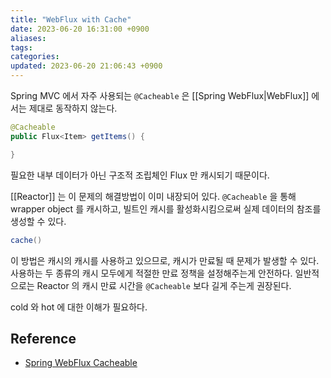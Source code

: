 ```yaml
---
title: "WebFlux with Cache"
date: 2023-06-20 16:31:00 +0900
aliases: 
tags: 
categories: 
updated: 2023-06-20 21:06:43 +0900
---
```


Spring MVC 에서 자주 사용되는 `@Cacheable` 은 [[Spring WebFlux|WebFlux]] 에서는 제대로 동작하지 않는다.

```java
@Cacheable
public Flux<Item> getItems() {

}
```

필요한 내부 데이터가 아닌 구조적 조립체인 Flux 만 캐시되기 때문이다.

[[Reactor]] 는 이 문제의 해결방법이 이미 내장되어 있다. `@Cacheable` 을 통해 wrapper object 를 캐시하고, 빌트인 캐시를 활성화시킴으로써 실제 데이터의 참조를 생성할 수 있다.

```java
cache()
```

이 방법은 캐시의 캐시를 사용하고 있으므로, 캐시가 만료될 때 문제가 발생할 수 있다. 사용하는 두 종류의 캐시 모두에게 적절한 만료 정책을 설정해주는게 안전하다. 일반적으로는 Reactor 의 캐시 만료 시간을 `@Cacheable` 보다 길게 주는게 권장된다.

cold 와 hot 에 대한 이해가 필요하다.

## Reference

- [Spring WebFlux Cacheable](https://www.baeldung.com/spring-webflux-cacheable)
